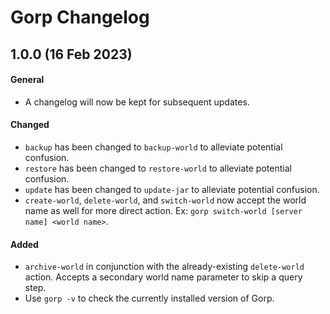 # Gorp Changelog

## 1.0.0 (16 Feb 2023)
#### General
* A changelog will now be kept for subsequent updates.

#### Changed
* `backup` has been changed to `backup-world` to alleviate potential confusion.
* `restore` has been changed to `restore-world` to alleviate potential confusion.
* `update` has been changed to `update-jar` to alleviate potential confusion.
* `create-world`, `delete-world`, and `switch-world` now accept the world name as well for more direct action. Ex: `gorp switch-world [server name] <world name>`.

#### Added
* `archive-world` in conjunction with the already-existing `delete-world` action. Accepts a secondary world name parameter to skip a query step.
* Use `gorp -v` to check the currently installed version of Gorp.
